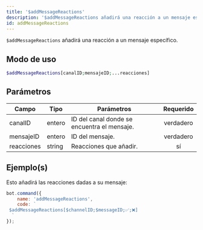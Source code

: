 ```yaml
---
title: '$addMessageReactions'
description: '$addMessageReactions añadirá una reacción a un mensaje específico.'
id: addMessageReactions
---
```


`$addMessageReactions` añadirá una reacción a un mensaje específico.

## Modo de uso

```php
$addMessageReactions[canalID;mensajeID;...reacciones]
```

## Parámetros

| Campo      | Tipo   | Parámetros                                  | Requerido |
| ---------- | ------ | ------------------------------------------- |:---------:|
| canalID    | entero | ID del canal donde se encuentra el mensaje. | verdadero |
| mensajeID  | entero | ID del mensaje.                             | verdadero |
| reacciones | string | Reacciones que añadir.                      |    sí     |

## Ejemplo(s)

Esto añadirá las reacciones dadas a su mensaje:

```javascript
bot.command({
    name: 'addMessageReactions',
    code: `
 $addMessageReactions[$channelID;$messageID;✅;❌]
  `
});
```
